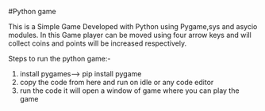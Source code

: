 #Python game

This is a Simple Game Developed with Python using Pygame,sys and asycio modules. In this Game player can be moved using four arrow keys and will collect coins and points will be increased respectively. 

Steps to run the python game:-
1) install pygames--> pip install pygame
2) copy the code from here and run on idle or any code editor
3) run the code it will open a window of game where you can play the game

